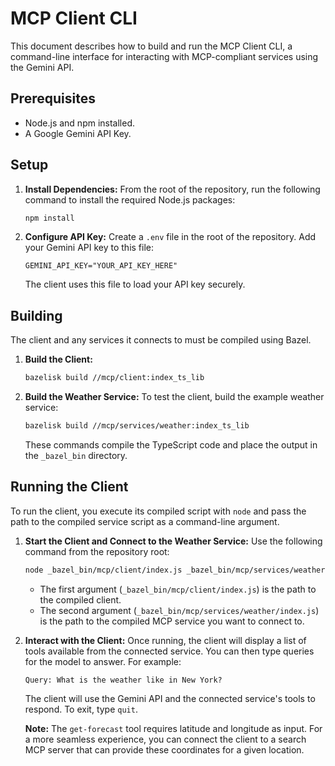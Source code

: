 # MCP Client CLI

This document describes how to build and run the MCP Client CLI, a command-line interface
for interacting with MCP-compliant services using the Gemini API.

## Prerequisites

- Node.js and npm installed.
- A Google Gemini API Key.

## Setup

1.  **Install Dependencies:**
    From the root of the repository, run the following command to install the required
    Node.js packages:

    ```bash
    npm install
    ```

2.  **Configure API Key:**
    Create a `.env` file in the root of the repository. Add your Gemini API key to this file:
    ```
    GEMINI_API_KEY="YOUR_API_KEY_HERE"
    ```
    The client uses this file to load your API key securely.

## Building

The client and any services it connects to must be compiled using Bazel.

1.  **Build the Client:**

    ```bash
    bazelisk build //mcp/client:index_ts_lib
    ```

2.  **Build the Weather Service:**
    To test the client, build the example weather service:
    ```bash
    bazelisk build //mcp/services/weather:index_ts_lib
    ```
    These commands compile the TypeScript code and place the output in the `_bazel_bin` directory.

## Running the Client

To run the client, you execute its compiled script with `node` and pass the path to the
compiled service script as a command-line argument.

1.  **Start the Client and Connect to the Weather Service:**
    Use the following command from the repository root:

    ```bash
    node _bazel_bin/mcp/client/index.js _bazel_bin/mcp/services/weather/index.js
    ```

    - The first argument (`_bazel_bin/mcp/client/index.js`) is the path to the compiled
      client.
    - The second argument (`_bazel_bin/mcp/services/weather/index.js`) is the path to the
      compiled MCP service you want to connect to.

2.  **Interact with the Client:**
    Once running, the client will display a list of tools available from the connected
    service. You can then type queries for the model to answer. For example:

    ```
    Query: What is the weather like in New York?
    ```

    The client will use the Gemini API and the connected service's tools to respond. To
    exit, type `quit`.

    **Note:** The `get-forecast` tool requires latitude and longitude as input. For a more
    seamless experience, you can connect the client to a search MCP server that can
    provide these coordinates for a given location.
